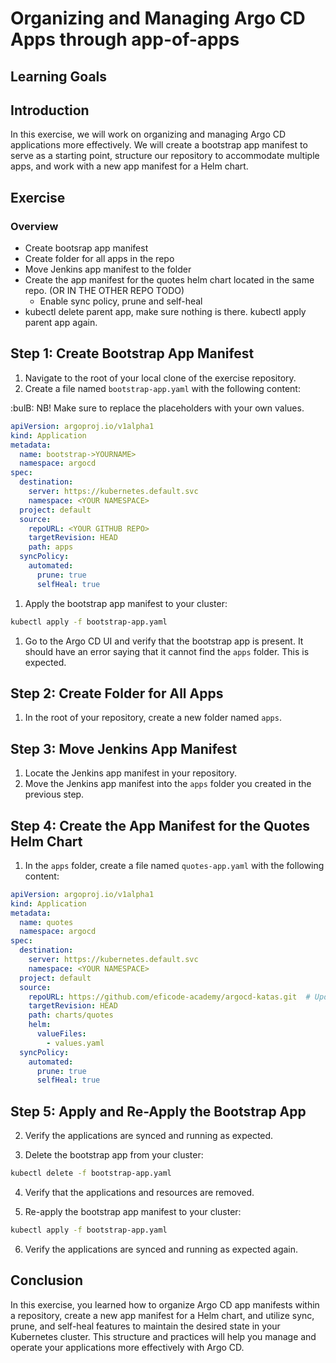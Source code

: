 # Organizing and Managing Argo CD Apps through app-of-apps

## Learning Goals

## Introduction

In this exercise, we will work on organizing and managing Argo CD applications more effectively. We will create a bootstrap app manifest to serve as a starting point, structure our repository to accommodate multiple apps, and work with a new app manifest for a Helm chart.

## Exercise

### Overview

* Create bootsrap app manifest
* Create folder for all apps in the repo
* Move Jenkins app manifest to the folder
* Create the app manifest for the quotes helm chart located in the same repo. (OR IN THE OTHER REPO TODO)
  * Enable sync policy, prune and self-heal
* kubectl delete parent app, make sure nothing is there. kubectl apply parent app again. 

## Step 1: Create Bootstrap App Manifest

1. Navigate to the root of your local clone of the exercise repository.
2. Create a file named `bootstrap-app.yaml` with the following content:

:bulB: NB! Make sure to replace the placeholders with your own values.

```yaml
apiVersion: argoproj.io/v1alpha1
kind: Application
metadata:
  name: bootstrap->YOURNAME>
  namespace: argocd
spec:
  destination:
    server: https://kubernetes.default.svc
    namespace: <YOUR NAMESPACE>
  project: default
  source:
    repoURL: <YOUR GITHUB REPO>
    targetRevision: HEAD
    path: apps
  syncPolicy:
    automated:
      prune: true
      selfHeal: true
```

1. Apply the bootstrap app manifest to your cluster:

```bash
kubectl apply -f bootstrap-app.yaml
```

1. Go to the Argo CD UI and verify that the bootstrap app is present. It should have an error saying that it cannot find the `apps` folder. This is expected.

## Step 2: Create Folder for All Apps

1. In the root of your repository, create a new folder named `apps`.

## Step 3: Move Jenkins App Manifest

1. Locate the Jenkins app manifest in your repository.
2. Move the Jenkins app manifest into the `apps` folder you created in the previous step.

## Step 4: Create the App Manifest for the Quotes Helm Chart

1. In the `apps` folder, create a file named `quotes-app.yaml` with the following content:

```yaml
apiVersion: argoproj.io/v1alpha1
kind: Application
metadata:
  name: quotes
  namespace: argocd
spec:
  destination:
    server: https://kubernetes.default.svc
    namespace: <YOUR NAMESPACE>
  project: default
  source:
    repoURL: https://github.com/eficode-academy/argocd-katas.git  # Update this URL if the helm chart is in a different repo
    targetRevision: HEAD
    path: charts/quotes
    helm:
      valueFiles:
        - values.yaml
  syncPolicy:
    automated:
      prune: true
      selfHeal: true
```

## Step 5: Apply and Re-Apply the Bootstrap App


2. Verify the applications are synced and running as expected.

3. Delete the bootstrap app from your cluster:

```bash
kubectl delete -f bootstrap-app.yaml
```

4. Verify that the applications and resources are removed.

5. Re-apply the bootstrap app manifest to your cluster:

```bash
kubectl apply -f bootstrap-app.yaml
```

6. Verify the applications are synced and running as expected again.

## Conclusion

In this exercise, you learned how to organize Argo CD app manifests within a repository, create a new app manifest for a Helm chart, and utilize sync, prune, and self-heal features to maintain the desired state in your Kubernetes cluster. This structure and practices will help you manage and operate your applications more effectively with Argo CD.